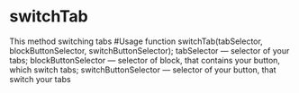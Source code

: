 # switchTab
This method switching tabs
#Usage
function switchTab(tabSelector, blockButtonSelector, switchButtonSelector);
tabSelector — selector of your tabs;
blockButtonSelector — selector of block, that contains your button, which switch tabs;
switchButtonSelector — selector of your button, that switch your tabs
